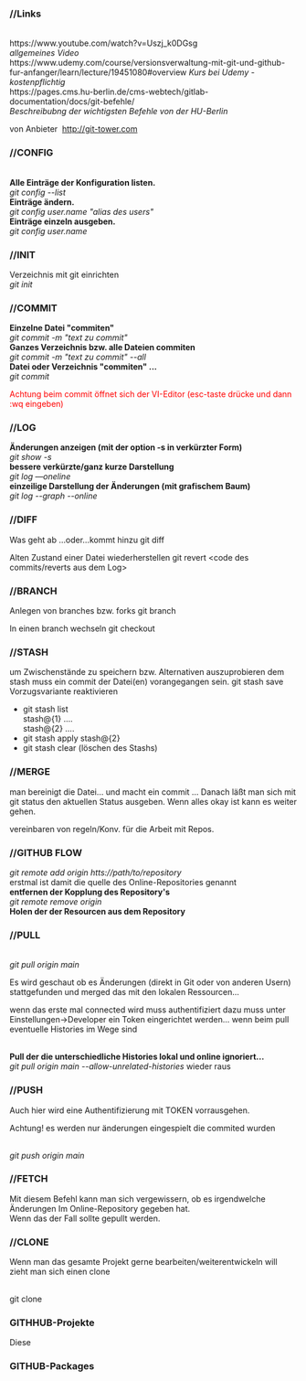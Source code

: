
<h3>//Links</h3>
<br>
https://www.youtube.com/watch?v=Uszj_k0DGsg
<br><i>allgemeines Video</i>
<br>
https://www.udemy.com/course/versionsverwaltung-mit-git-und-github-fur-anfanger/learn/lecture/19451080#overview
<i>Kurs bei Udemy  - kostenpflichtig</i>
<br>https://pages.cms.hu-berlin.de/cms-webtech/gitlab-documentation/docs/git-befehle/
<br><i>Beschreibubng der wichtigsten Befehle von der HU-Berlin</i>

von Anbieter  http://git-tower.com
<h3>//CONFIG</h3>
<br><b>Alle Einträge der Konfiguration listen.</b>
<br><i>git config --list</i>
<br><b>Einträge ändern.</b>
<br><i>git config user.name "alias des users"</i>
<br><b>Einträge einzeln ausgeben.</b>
<br><i>git config user.name </i>


 
<h3>//INIT</h3> 
Verzeichnis mit git einrichten
<br><i>git init</i>

<h3>//COMMIT</h3> 
<b>Einzelne Datei "commiten" </b>
<br><i>git commit -m "text zu commit" <file></i>
<br><b>Ganzes Verzeichnis bzw. alle Dateien commiten</b>
<br><i>git commit -m "text zu commit" --all</i>
<br><b>Datei oder Verzeichnis  "commiten" ...</b>
<br><i>git commit <file|--all></i>
<p style="color:red;">
Achtung beim commit öffnet sich der VI-Editor (esc-taste drücke und dann :wq eingeben)
</p>

<h3>//LOG</h3> 
<b>Änderungen anzeigen (mit der option -s in verkürzter  Form)</b>
<br><i>git show -s</i>
<br><b>bessere verkürzte/ganz kurze  Darstellung</b>
<br><i>git log —oneline</i>
<br><b>einzeilige Darstellung der Änderungen  (mit grafischem Baum)</b>
<br><i>git log --graph --online</i>

<h3>//DIFF</h3>
Was geht ab …oder…kommt hinzu 
git diff <coding des commits/reverts aus dem Log>

Alten Zustand einer Datei wiederherstellen 
git revert <code des commits/reverts aus dem Log>

<h3>//BRANCH</h3>
Anlegen von branches bzw. forks
git branch  <name>

In einen branch wechseln
git checkout <name>
  
<h3>//STASH</h3>
um Zwischenstände zu speichern bzw. Alternativen auszuprobieren
dem stash muss ein commit der Datei(en) vorangegangen sein.
git stash save <name> 
Vorzugsvariante reaktivieren
<ul><li>git stash list
<br>stash@{1} ….
<br>stash@{2} ….
  </li>
  <li>git stash apply stash@{2}</li>
  <li>git stash clear (löschen des Stashs)</li></ul>

<h3>//MERGE</h3>
man bereinigt die Datei… und macht ein commit …
Danach läßt man sich mit git status den aktuellen Status ausgeben.
Wenn alles okay ist kann es weiter gehen.

vereinbaren von regeln/Konv. für die Arbeit mit Repos.
<h3>//GITHUB FLOW</h3>
<i>git remote add origin htts://path/to/repository</i>
<br>erstmal ist damit die quelle des Online-Repositories
genannt 
<br><b>entfernen der Kopplung des Repository's</b>
<br><i>git remote remove origin </i>
<br><b>Holen der der Resourcen aus dem Repository</b>
<h3>//PULL</h3>
<br><i>git pull origin main</i>
<p>Es wird geschaut ob es Änderungen (direkt in Git oder von anderen Usern) 
stattgefunden und merged das mit den lokalen Ressourcen...</p>
<p>wenn das erste mal connected wird muss authentifiziert 
dazu muss unter Einstellungen->Developer ein Token eingerichtet werden...
wenn beim pull eventuelle Histories im Wege sind
</p>
<br><b>Pull der die unterschiedliche Histories lokal und online ignoriert...</b>
<br><i>git pull origin main --allow-unrelated-histories</i>
wieder raus
<h3>//PUSH</h3>
<p>Auch hier wird eine Authentifizierung mit TOKEN vorrausgehen.</p>
<p class="red">Achtung! es werden nur änderungen eingespielt die commited wurden</p>
<br><i>git push origin main</i>

<h3>//FETCH</h3>
<p>
Mit diesem Befehl kann man sich vergewissern, ob es irgendwelche Änderungen
Im Online-Repository gegeben hat.
<br>Wenn das der Fall sollte gepullt werden.
</p>
<h3>//CLONE</h3>
<p>
Wenn man das gesamte Projekt gerne bearbeiten/weiterentwickeln will
zieht man sich einen clone 
</p>
<br>git clone <https://pfad/da/hin>
<h3>GITHHUB-Projekte</h3>
<p>Diese</p>

<h3>GITHUB-Packages</h3>


